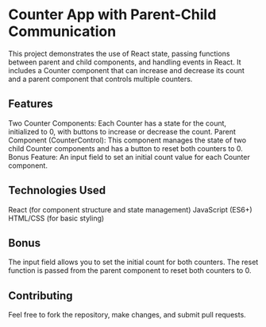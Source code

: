 # Counter App with Parent-Child Communication
This project demonstrates the use of React state, passing functions between parent and child components, and handling events in React. It includes a Counter component that can increase and decrease its count and a parent component that controls multiple counters.

## Features
Two Counter Components: Each Counter has a state for the count, initialized to 0, with buttons to increase or decrease the count.
Parent Component (CounterControl): This component manages the state of two child Counter components and has a button to reset both counters to 0.
Bonus Feature: An input field to set an initial count value for each Counter component.

## Technologies Used
React (for component structure and state management)
JavaScript (ES6+)
HTML/CSS (for basic styling)

## Bonus
The input field allows you to set the initial count for both counters.
The reset function is passed from the parent component to reset both counters to 0.

## Contributing
Feel free to fork the repository, make changes, and submit pull requests.
